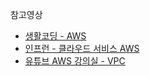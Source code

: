 참고영상 
- [생활코딩 - AWS](https://opentutorials.org/course/608/3002)
- [인프런 - 클라우드 서비스 AWS](https://www.inflearn.com/course/aws-2#)
- [유튜브 AWS 강의실 - VPC](https://www.youtube.com/channel/UCpDxKxars7BHR3owaNRctaQ)
